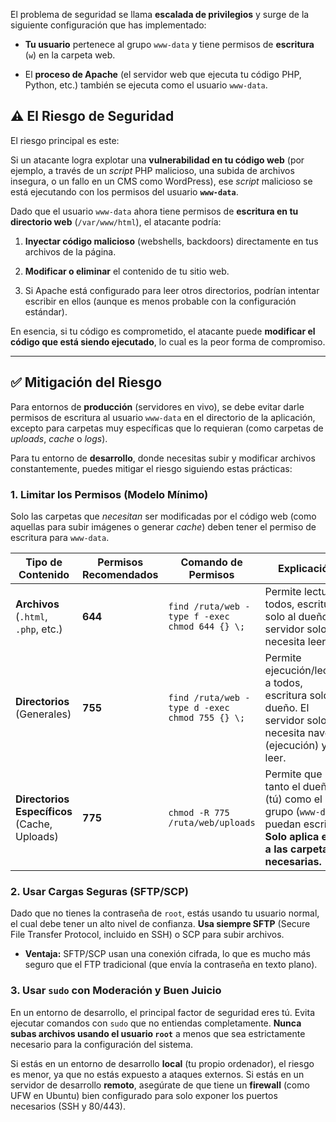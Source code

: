 El problema de seguridad se llama **escalada de privilegios** y surge de la siguiente configuración que has implementado:

- **Tu usuario** pertenece al grupo `www-data` y tiene permisos de **escritura** (`w`) en la carpeta web.
    
- El **proceso de Apache** (el servidor web que ejecuta tu código PHP, Python, etc.) también se ejecuta como el usuario `www-data`.
    

## ⚠️ El Riesgo de Seguridad

El riesgo principal es este:

Si un atacante logra explotar una **vulnerabilidad en tu código web** (por ejemplo, a través de un _script_ PHP malicioso, una subida de archivos insegura, o un fallo en un CMS como WordPress), ese _script_ malicioso se está ejecutando con los permisos del usuario **`www-data`**.

Dado que el usuario `www-data` ahora tiene permisos de **escritura en tu directorio web** (`/var/www/html`), el atacante podría:

1. **Inyectar código malicioso** (webshells, backdoors) directamente en tus archivos de la página.
    
2. **Modificar o eliminar** el contenido de tu sitio web.
    
3. Si Apache está configurado para leer otros directorios, podrían intentar escribir en ellos (aunque es menos probable con la configuración estándar).
    

En esencia, si tu código es comprometido, el atacante puede **modificar el código que está siendo ejecutado**, lo cual es la peor forma de compromiso.

---

## ✅ Mitigación del Riesgo

Para entornos de **producción** (servidores en vivo), se debe evitar darle permisos de escritura al usuario `www-data` en el directorio de la aplicación, excepto para carpetas muy específicas que lo requieran (como carpetas de _uploads_, _cache_ o _logs_).

Para tu entorno de **desarrollo**, donde necesitas subir y modificar archivos constantemente, puedes mitigar el riesgo siguiendo estas prácticas:

### 1. Limitar los Permisos (Modelo Mínimo)

Solo las carpetas que _necesitan_ ser modificadas por el código web (como aquellas para subir imágenes o generar _cache_) deben tener el permiso de escritura para `www-data`.

|**Tipo de Contenido**|**Permisos Recomendados**|**Comando de Permisos**|**Explicación**|
|---|---|---|---|
|**Archivos** (`.html`, `.php`, etc.)|**644**|`find /ruta/web -type f -exec chmod 644 {} \;`|Permite lectura a todos, escritura solo al dueño. El servidor solo necesita leerlos.|
|**Directorios** (Generales)|**755**|`find /ruta/web -type d -exec chmod 755 {} \;`|Permite ejecución/lectura a todos, escritura solo al dueño. El servidor solo necesita navegar (ejecución) y leer.|
|**Directorios Específicos** (Cache, Uploads)|**775**|`chmod -R 775 /ruta/web/uploads`|Permite que tanto el dueño (tú) como el grupo (`www-data`) puedan escribir. **Solo aplica esto a las carpetas necesarias.**|

### 2. Usar Cargas Seguras (SFTP/SCP)

Dado que no tienes la contraseña de `root`, estás usando tu usuario normal, el cual debe tener un alto nivel de confianza. **Usa siempre SFTP** (Secure File Transfer Protocol, incluido en SSH) o SCP para subir archivos.

- **Ventaja:** SFTP/SCP usan una conexión cifrada, lo que es mucho más seguro que el FTP tradicional (que envía la contraseña en texto plano).
    

### 3. Usar `sudo` con Moderación y Buen Juicio

En un entorno de desarrollo, el principal factor de seguridad eres tú. Evita ejecutar comandos con `sudo` que no entiendas completamente. **Nunca subas archivos usando el usuario `root`** a menos que sea estrictamente necesario para la configuración del sistema.

Si estás en un entorno de desarrollo **local** (tu propio ordenador), el riesgo es menor, ya que no estás expuesto a ataques externos. Si estás en un servidor de desarrollo **remoto**, asegúrate de que tiene un **firewall** (como UFW en Ubuntu) bien configurado para solo exponer los puertos necesarios (SSH y 80/443).